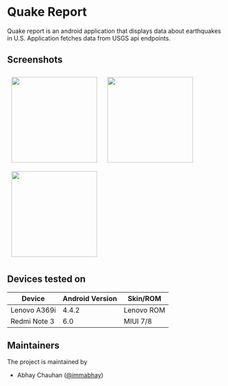 # Quake Report
Quake report is an android application that displays data about earthquakes in U.S. Application fetches data from USGS api endpoints.

## Screenshots

<img src="http://images.abhaychauhan.xyz/screenshots/android/quake/1.png" width="200" style="padding:10px;"/>
<img src="http://images.abhaychauhan.xyz/screenshots/android/quake/2.png" width="200" style="padding:10px;"/>
<img src="http://images.abhaychauhan.xyz/screenshots/android/quake/3.png" width="200" style="padding:10px;"/>

## Devices tested on
| Device     | Android Version   | Skin/ROM |
|------------|:------------------|----------|
| Lenovo A369i | 4.4.2| Lenovo ROM |
| Redmi Note 3| 6.0|MIUI 7/8 |

## Maintainers
The project is maintained by
- Abhay Chauhan ([@immabhay](https://github.com/immabhay))
